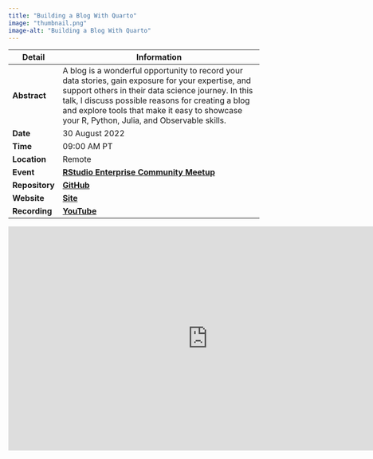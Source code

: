 ```yaml
---
title: "Building a Blog With Quarto"
image: "thumbnail.png"
image-alt: "Building a Blog With Quarto"
---
```


| **Detail**     | **Information**                                                                                                                                                                              |
|----------------|----------------------------------------------------------------------------------------------------------------------------------------------------------------------------------------------|
| **Abstract**   | A blog is a wonderful opportunity to record your data stories, gain exposure for your expertise, and support others in their data science journey. In this talk, I discuss possible reasons for creating a blog and explore tools that make it easy to showcase your R, Python, Julia, and Observable skills. |
| **Date**       | 30 August 2022                                                                                                                                                                               |
| **Time**       | 09:00 AM PT                                                                                                                                                                                  |
| **Location**   | Remote                                                                                                                                                                                       |
| **Event**      | [**RStudio Enterprise Community Meetup**](https://www.meetup.com/rstudio-enterprise-community-meetup/events/287019963/)                                                                       |
| **Repository** | [**GitHub**](https://github.com/ivelasq/2022-08-30_building-a-blog-with-quarto)                                                                                                                                                  |
| **Website**    | [**Site**](https://ivelasq.quarto.pub/building-a-blog-with-quarto/)                                                                                                                           |
| **Recording**  | [**YouTube**](https://www.youtube.com/watch?v=CVcvXfRyfE0)                                                                                                                                   |
<center><iframe width="800" height="450" src="https://www.youtube.com/embed/CVcvXfRyfE0?si=giumZvyyecOsvDPM" title="YouTube video player" frameborder="0" allow="accelerometer; autoplay; clipboard-write; encrypted-media; gyroscope; picture-in-picture; web-share" referrerpolicy="strict-origin-when-cross-origin" allowfullscreen></iframe></center>
